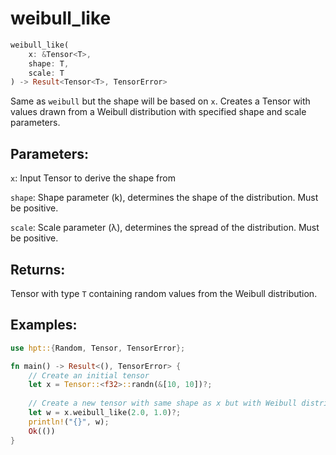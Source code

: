 # weibull_like
```rust
weibull_like(
    x: &Tensor<T>,
    shape: T,
    scale: T
) -> Result<Tensor<T>, TensorError>
```
Same as `weibull` but the shape will be based on `x`. Creates a Tensor with values drawn from a Weibull distribution with specified shape and scale parameters.

## Parameters:
`x`: Input Tensor to derive the shape from

`shape`: Shape parameter (k), determines the shape of the distribution. Must be positive.

`scale`: Scale parameter (λ), determines the spread of the distribution. Must be positive.

## Returns:
Tensor with type `T` containing random values from the Weibull distribution.

## Examples:
```rust
use hpt::{Random, Tensor, TensorError};

fn main() -> Result<(), TensorError> {
    // Create an initial tensor
    let x = Tensor::<f32>::randn(&[10, 10])?;
    
    // Create a new tensor with same shape as x but with Weibull distribution
    let w = x.weibull_like(2.0, 1.0)?;
    println!("{}", w);
    Ok(())
}
```